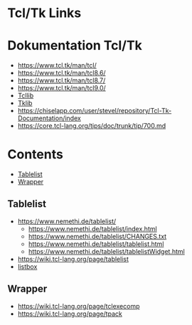 Tcl/Tk Links
====



Dokumentation Tcl/Tk
=====
* https://www.tcl.tk/man/tcl/
* https://www.tcl.tk/man/tcl8.6/
* https://www.tcl.tk/man/tcl8.7/
* https://www.tcl.tk/man/tcl9.0/
* [Tcllib](https://core.tcl-lang.org/tcllib/doc/trunk/embedded/md/toc.md)
* [Tklib](https://core.tcl-lang.org/tklib/doc/trunk/embedded/md/toc.md)
* https://chiselapp.com/user/stevel/repository/Tcl-Tk-Documentation/index
* https://core.tcl-lang.org/tips/doc/trunk/tip/700.md


Contents
=====
* [Tablelist](#tablelist)
* [Wrapper](#wrapper)

## Tablelist
* https://www.nemethi.de/tablelist/
  * https://www.nemethi.de/tablelist/index.html
  * https://www.nemethi.de/tablelist/CHANGES.txt
  * https://www.nemethi.de/tablelist/tablelist.html
  * https://www.nemethi.de/tablelist/tablelistWidget.html
* https://wiki.tcl-lang.org/page/tablelist
* [listbox](https://www.tcl.tk/man/tcl/TkCmd/listbox.htm)

## Wrapper
* https://wiki.tcl-lang.org/page/tclexecomp
* https://wiki.tcl-lang.org/page/tpack

